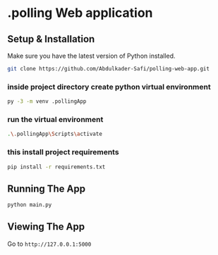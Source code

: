 # .polling Web application

## Setup & Installation

Make sure you have the latest version of Python installed.

```bash
git clone https://github.com/Abdulkader-Safi/polling-web-app.git
```

### inside project directory create python virtual environment

```bash
py -3 -m venv .pollingApp
```

### run the virtual environment

```bash
.\.pollingApp\Scripts\activate
```

### this install project requirements

```bash
pip install -r requirements.txt
```

## Running The App

```bash
python main.py
```

## Viewing The App

Go to `http://127.0.0.1:5000`
